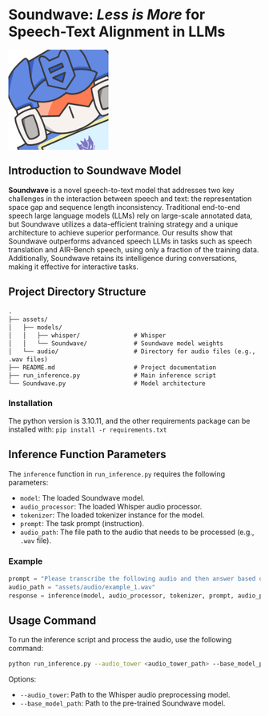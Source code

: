 # Soundwave: *Less is More* for Speech-Text Alignment in LLMs

<img src="logo.svg" align=center alt="Soundwave" style="width:200px; height:200px;" >

## Introduction to Soundwave Model

**Soundwave** is a novel speech-to-text model that addresses two key challenges in the interaction between speech and text: the representation space gap and sequence length inconsistency. Traditional end-to-end speech large language models (LLMs) rely on large-scale annotated data, but Soundwave utilizes a data-efficient training strategy and a unique architecture to achieve superior performance. Our results show that Soundwave outperforms advanced speech LLMs in tasks such as speech translation and AIR-Bench speech, using only a fraction of the training data. Additionally, Soundwave retains its intelligence during conversations, making it effective for interactive tasks.

## Project Directory Structure
```
.
├── assets/
│   ├── models/
│   │   ├── whisper/               # Whisper
│   │   └── Soundwave/             # Soundwave model weights
│   └── audio/                     # Directory for audio files (e.g., .wav files)
├── README.md                      # Project documentation
├── run_inference.py               # Main inference script
└── Soundwave.py                   # Model architecture
```


### Installation
The python version is 3.10.11, and the other requirements package can be installed with: ``` pip install -r requirements.txt ```
## Inference Function Parameters

The `inference` function in `run_inference.py` requires the following parameters:

- `model`: The loaded Soundwave model.
- `audio_processor`: The loaded Whisper audio processor.
- `tokenizer`: The loaded tokenizer instance for the model.
- `prompt`: The task prompt (instruction).
- `audio_path`: The file path to the audio that needs to be processed (e.g., `.wav` file).



### Example

```python
prompt = "Please transcribe the following audio and then answer based on the audio's transcription."
audio_path = "assets/audio/example_1.wav"
response = inference(model, audio_processor, tokenizer, prompt, audio_path)
```

## Usage Command
To run the inference script and process the audio, use the following command:

```bash
python run_inference.py --audio_tower <audio_tower_path> --base_model_path <base_model_path>
```
Options:
- `--audio_tower`: Path to the Whisper audio preprocessing model.
- `--base_model_path`: Path to the pre-trained Soundwave model.

